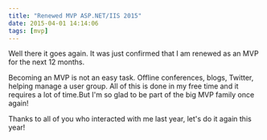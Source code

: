 ```yaml
---
title: "Renewed MVP ASP.NET/IIS 2015"
date: 2015-04-01 14:14:06
tags: [mvp]
---
```


Well there it goes again. It was just confirmed that I am renewed as an MVP for the next 12 months.

Becoming an MVP is not an easy task. Offline conferences, blogs, Twitter, helping manage a user group. All of this is done in my free time and it requires a lot of time.But I'm so glad to be part of the big MVP family once again!

Thanks to all of you who interacted with me last year, let's do it again this year!